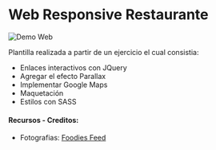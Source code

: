# Web Responsive Restaurante
![Demo Web](https://user-images.githubusercontent.com/37070594/47860513-fbba9a00-ddf0-11e8-978e-c5d5bf4cd540.gif)

Plantilla realizada a partir de un ejercicio el cual consistia:
- Enlaces interactivos con JQuery
- Agregar el efecto Parallax
- Implementar Google Maps
- Maquetación
- Estilos con SASS

#### Recursos - Creditos:
- Fotografias: [Foodies Feed](https://www.foodiesfeed.com/)
  
